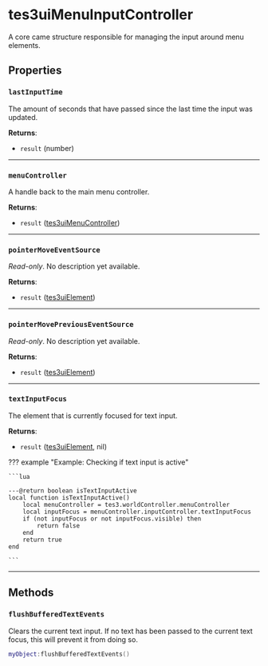 # tes3uiMenuInputController
<div class="search_terms" style="display: none">tes3uimenuinputcontroller, menuinputcontroller</div>

<!---
	This file is autogenerated. Do not edit this file manually. Your changes will be ignored.
	More information: https://github.com/MWSE/MWSE/tree/master/docs
-->

A core came structure responsible for managing the input around menu elements.

## Properties

### `lastInputTime`
<div class="search_terms" style="display: none">lastinputtime</div>

The amount of seconds that have passed since the last time the input was updated.

**Returns**:

* `result` (number)

***

### `menuController`
<div class="search_terms" style="display: none">menucontroller</div>

A handle back to the main menu controller.

**Returns**:

* `result` ([tes3uiMenuController](../types/tes3uiMenuController.md))

***

### `pointerMoveEventSource`
<div class="search_terms" style="display: none">pointermoveeventsource</div>

*Read-only*. No description yet available.

**Returns**:

* `result` ([tes3uiElement](../types/tes3uiElement.md))

***

### `pointerMovePreviousEventSource`
<div class="search_terms" style="display: none">pointermovepreviouseventsource</div>

*Read-only*. No description yet available.

**Returns**:

* `result` ([tes3uiElement](../types/tes3uiElement.md))

***

### `textInputFocus`
<div class="search_terms" style="display: none">textinputfocus</div>

The element that is currently focused for text input.

**Returns**:

* `result` ([tes3uiElement](../types/tes3uiElement.md), nil)

??? example "Example: Checking if text input is active"

	```lua
	
	---@return boolean isTextInputActive
	local function isTextInputActive()
		local menuController = tes3.worldController.menuController
		local inputFocus = menuController.inputController.textInputFocus
		if (not inputFocus or not inputFocus.visible) then
			return false
		end
		return true
	end

	```

***

## Methods

### `flushBufferedTextEvents`
<div class="search_terms" style="display: none">flushbufferedtextevents</div>

Clears the current text input. If no text has been passed to the current text focus, this will prevent it from doing so.

```lua
myObject:flushBufferedTextEvents()
```

